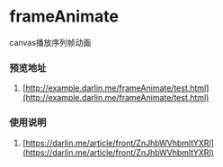 frameAnimate
============

canvas播放序列帧动画

### 预览地址

1. [http://example.darlin.me/frameAnimate/test.html](http://example.darlin.me/frameAnimate/test.html)


### 使用说明

1. [https://darlin.me/article/front/ZnJhbWVhbmltYXRl](https://darlin.me/article/front/ZnJhbWVhbmltYXRl)
